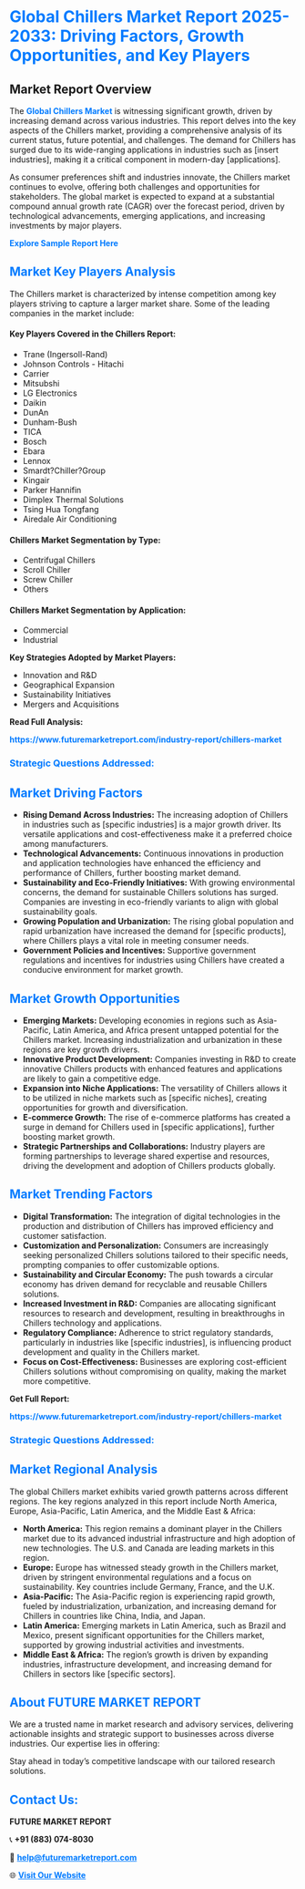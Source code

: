 <h1 style="color: #007BFF;">Global Chillers Market Report 2025-2033: Driving Factors, Growth Opportunities, and Key Players</h1>

<section id="overview">
<h2>Market Report Overview</h2>
<p>The <a href="https://www.futuremarketreport.com/industry-report/chillers-market" style="color: #007BFF; text-decoration: none;"><strong>Global Chillers Market</strong></a> is witnessing significant growth, driven by increasing demand across various industries. This report delves into the key aspects of the Chillers market, providing a comprehensive analysis of its current status, future potential, and challenges. The demand for Chillers has surged due to its wide-ranging applications in industries such as [insert industries], making it a critical component in modern-day [applications].</p>
<p>As consumer preferences shift and industries innovate, the Chillers market continues to evolve, offering both challenges and opportunities for stakeholders. The global market is expected to expand at a substantial compound annual growth rate (CAGR) over the forecast period, driven by technological advancements, emerging applications, and increasing investments by major players.</p>
</section>

<section id="overview">
<p><a href="https://www.futuremarketreport.com/request-sample/reportId=27206" style="color: #007BFF; text-decoration: none;"><strong>Explore Sample Report Here</strong></a></p>
</section>

<section id="key-players">
<h2 style="color: #007BFF;">Market Key Players Analysis</h2>
<p>The Chillers market is characterized by intense competition among key players striving to capture a larger market share. Some of the leading companies in the market include:</p>
<h4>Key Players Covered in the Chillers Report:</h4>
<ul><li>Trane (Ingersoll-Rand)</li><li>Johnson Controls - Hitachi</li><li>Carrier</li><li>Mitsubshi</li><li>LG Electronics</li><li>Daikin</li><li>DunAn</li><li>Dunham-Bush</li><li>TICA</li><li>Bosch</li><li>Ebara</li><li>Lennox</li><li>Smardt?Chiller?Group</li><li>Kingair</li><li>Parker Hannifin</li><li>Dimplex Thermal Solutions</li><li>Tsing Hua Tongfang</li><li>Airedale Air Conditioning</li></ul>
<h4>Chillers Market Segmentation by Type:</h4>
<ul><li>Centrifugal Chillers</li><li>Scroll Chiller</li><li>Screw Chiller</li><li>Others</li></ul>

<h4>Chillers Market Segmentation by Application:</h4>
<ul><li>Commercial</li><li>Industrial</li></ul>
<p><strong>Key Strategies Adopted by Market Players:</strong></p>
<ul>
<li>Innovation and R&D</li>
<li>Geographical Expansion</li>
<li>Sustainability Initiatives</li>
<li>Mergers and Acquisitions</li>
</ul>
</section>

<section>
<p><strong>Read Full Analysis: </strong></p><a href="https://www.futuremarketreport.com/industry-report/chillers-market" style="color: #007BFF; text-decoration: none;"><strong>https://www.futuremarketreport.com/industry-report/chillers-market</strong></a>
<h3 style="color: #007BFF;">Strategic Questions Addressed:</h3>
</section>

<section id="driving-factors">
<h2 style="color: #007BFF;">Market Driving Factors</h2>
<ul>
<li><strong>Rising Demand Across Industries:</strong> The increasing adoption of Chillers in industries such as [specific industries] is a major growth driver. Its versatile applications and cost-effectiveness make it a preferred choice among manufacturers.</li>
<li><strong>Technological Advancements:</strong> Continuous innovations in production and application technologies have enhanced the efficiency and performance of Chillers, further boosting market demand.</li>
<li><strong>Sustainability and Eco-Friendly Initiatives:</strong> With growing environmental concerns, the demand for sustainable Chillers solutions has surged. Companies are investing in eco-friendly variants to align with global sustainability goals.</li>
<li><strong>Growing Population and Urbanization:</strong> The rising global population and rapid urbanization have increased the demand for [specific products], where Chillers plays a vital role in meeting consumer needs.</li>
<li><strong>Government Policies and Incentives:</strong> Supportive government regulations and incentives for industries using Chillers have created a conducive environment for market growth.</li>
</ul>
</section>

<section id="growth-opportunities">
<h2 style="color: #007BFF;">Market Growth Opportunities</h2>
<ul>
<li><strong>Emerging Markets:</strong> Developing economies in regions such as Asia-Pacific, Latin America, and Africa present untapped potential for the Chillers market. Increasing industrialization and urbanization in these regions are key growth drivers.</li>
<li><strong>Innovative Product Development:</strong> Companies investing in R&D to create innovative Chillers products with enhanced features and applications are likely to gain a competitive edge.</li>
<li><strong>Expansion into Niche Applications:</strong> The versatility of Chillers allows it to be utilized in niche markets such as [specific niches], creating opportunities for growth and diversification.</li>
<li><strong>E-commerce Growth:</strong> The rise of e-commerce platforms has created a surge in demand for Chillers used in [specific applications], further boosting market growth.</li>
<li><strong>Strategic Partnerships and Collaborations:</strong> Industry players are forming partnerships to leverage shared expertise and resources, driving the development and adoption of Chillers products globally.</li>
</ul>
</section>

<section id="trending-factors">
<h2 style="color: #007BFF;">Market Trending Factors</h2>
<ul>
<li><strong>Digital Transformation:</strong> The integration of digital technologies in the production and distribution of Chillers has improved efficiency and customer satisfaction.</li>
<li><strong>Customization and Personalization:</strong> Consumers are increasingly seeking personalized Chillers solutions tailored to their specific needs, prompting companies to offer customizable options.</li>
<li><strong>Sustainability and Circular Economy:</strong> The push towards a circular economy has driven demand for recyclable and reusable Chillers solutions.</li>
<li><strong>Increased Investment in R&D:</strong> Companies are allocating significant resources to research and development, resulting in breakthroughs in Chillers technology and applications.</li>
<li><strong>Regulatory Compliance:</strong> Adherence to strict regulatory standards, particularly in industries like [specific industries], is influencing product development and quality in the Chillers market.</li>
<li><strong>Focus on Cost-Effectiveness:</strong> Businesses are exploring cost-efficient Chillers solutions without compromising on quality, making the market more competitive.</li>
</ul>
</section>

<section>
<p><strong>Get Full Report: </strong></p><a href="https://www.futuremarketreport.com/industry-report/chillers-market" style="color: #007BFF; text-decoration: none;"><strong>https://www.futuremarketreport.com/industry-report/chillers-market</strong></a>
<h3 style="color: #007BFF;">Strategic Questions Addressed:</h3>
</section>


<section id="regional-analysis">
<h2 style="color: #007BFF;">Market Regional Analysis</h2>
<p>The global Chillers market exhibits varied growth patterns across different regions. The key regions analyzed in this report include North America, Europe, Asia-Pacific, Latin America, and the Middle East & Africa:</p>
<ul>
<li><strong>North America:</strong> This region remains a dominant player in the Chillers market due to its advanced industrial infrastructure and high adoption of new technologies. The U.S. and Canada are leading markets in this region.</li>
<li><strong>Europe:</strong> Europe has witnessed steady growth in the Chillers market, driven by stringent environmental regulations and a focus on sustainability. Key countries include Germany, France, and the U.K.</li>
<li><strong>Asia-Pacific:</strong> The Asia-Pacific region is experiencing rapid growth, fueled by industrialization, urbanization, and increasing demand for Chillers in countries like China, India, and Japan.</li>
<li><strong>Latin America:</strong> Emerging markets in Latin America, such as Brazil and Mexico, present significant opportunities for the Chillers market, supported by growing industrial activities and investments.</li>
<li><strong>Middle East & Africa:</strong> The region’s growth is driven by expanding industries, infrastructure development, and increasing demand for Chillers in sectors like [specific sectors].</li>
</ul>
</section>

<footer>
<h2 style="color: #007BFF;">About FUTURE MARKET REPORT</h2>
<p>We are a trusted name in market research and advisory services, delivering actionable insights and strategic support to businesses across diverse industries. Our expertise lies in offering:</p>

<p>Stay ahead in today’s competitive landscape with our tailored research solutions.</p>

<h2 style="color: #007BFF;">Contact Us:</h2>
<p><strong>FUTURE MARKET REPORT</strong></p>
<p>📞 <strong>+91 (883) 074-8030</strong></p>
<p>📧 <strong><a href="mailto:help@futuremarketreport.com" style="color: #007BFF;">help@futuremarketreport.com</a></strong></p>
<p>🌐 <strong><a href="https://www.futuremarketreport.com/" style="color: #007BFF;">Visit Our Website</a></strong></p>
</footer>